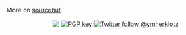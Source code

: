 More on [sourcehut](https://sr.ht/~ymherklotz).

<p align="center">
<a href="https://yannherklotz.com"><img align="center" src="https://img.shields.io/badge/blog-yannherklotz.com-00c266" /></a>
<a href="https://yannherklotz.com/docs/yannherklotz.gpg"><img alt="PGP key" align="center" src="https://img.shields.io/badge/pgp-0x61AF7535897E42B0-00c266" /></a>
<a href="https://twitter.com/@ymherklotz"><img alt="Twitter follow @ymherklotz" align="center" src="https://img.shields.io/twitter/follow/ymherklotz?label=%40ymherklotz&logoColor=00c266&style=social" /></a>
</p>
